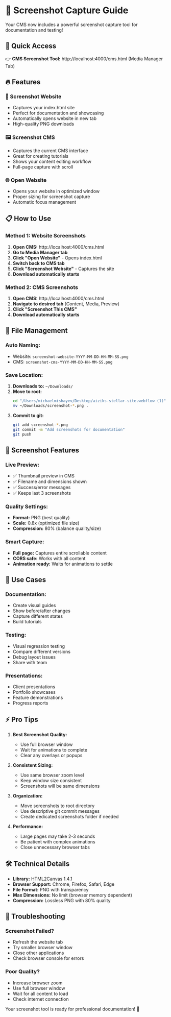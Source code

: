 # 📸 Screenshot Capture Guide

Your CMS now includes a powerful screenshot capture tool for documentation and testing!

## 🎯 **Quick Access**
👉 **CMS Screenshot Tool:** http://localhost:4000/cms.html (Media Manager Tab)

## 🔥 **Features**

### **📸 Screenshot Website**
- Captures your index.html site
- Perfect for documentation and showcasing
- Automatically opens website in new tab
- High-quality PNG downloads

### **🖼️ Screenshot CMS**
- Captures the current CMS interface
- Great for creating tutorials
- Shows your content editing workflow
- Full-page capture with scroll

### **🌐 Open Website** 
- Opens your website in optimized window
- Proper sizing for screenshot capture
- Automatic focus management

## 📋 **How to Use**

### **Method 1: Website Screenshots**
1. **Open CMS:** http://localhost:4000/cms.html
2. **Go to Media Manager tab**
3. **Click "Open Website"** - Opens index.html
4. **Switch back to CMS tab**
5. **Click "Screenshot Website"** - Captures the site
6. **Download automatically starts**

### **Method 2: CMS Screenshots**
1. **Open CMS:** http://localhost:4000/cms.html
2. **Navigate to desired tab** (Content, Media, Preview)
3. **Click "Screenshot This CMS"**
4. **Download automatically starts**

## 💾 **File Management**

### **Auto Naming:**
- Website: `screenshot-website-YYYY-MM-DD-HH-MM-SS.png`
- CMS: `screenshot-cms-YYYY-MM-DD-HH-MM-SS.png`

### **Save Location:**
1. **Downloads to:** `~/Downloads/`
2. **Move to root:** 
   ```bash
   cd "/Users/michaelmishayev/Desktop/aiziks-stellar-site.webflow (1)"
   mv ~/Downloads/screenshot-*.png .
   ```
3. **Commit to git:**
   ```bash
   git add screenshot-*.png
   git commit -m "Add screenshots for documentation"
   git push
   ```

## 🎨 **Screenshot Features**

### **Live Preview:**
- ✅ Thumbnail preview in CMS
- ✅ Filename and dimensions shown
- ✅ Success/error messages
- ✅ Keeps last 3 screenshots

### **Quality Settings:**
- **Format:** PNG (best quality)
- **Scale:** 0.8x (optimized file size)
- **Compression:** 80% (balance quality/size)

### **Smart Capture:**
- **Full page:** Captures entire scrollable content
- **CORS safe:** Works with all content
- **Animation ready:** Waits for animations to settle

## 🚀 **Use Cases**

### **Documentation:**
- Create visual guides
- Show before/after changes
- Capture different states
- Build tutorials

### **Testing:**
- Visual regression testing
- Compare different versions
- Debug layout issues
- Share with team

### **Presentations:**
- Client presentations
- Portfolio showcases
- Feature demonstrations
- Progress reports

## ⚡ **Pro Tips**

1. **Best Screenshot Quality:**
   - Use full browser window
   - Wait for animations to complete
   - Clear any overlays or popups

2. **Consistent Sizing:**
   - Use same browser zoom level
   - Keep window size consistent
   - Screenshots will be same dimensions

3. **Organization:**
   - Move screenshots to root directory
   - Use descriptive git commit messages
   - Create dedicated screenshots folder if needed

4. **Performance:**
   - Large pages may take 2-3 seconds
   - Be patient with complex animations
   - Close unnecessary browser tabs

## 🛠️ **Technical Details**

- **Library:** HTML2Canvas 1.4.1
- **Browser Support:** Chrome, Firefox, Safari, Edge
- **File Format:** PNG with transparency
- **Max Dimensions:** No limit (browser memory dependent)
- **Compression:** Lossless PNG with 80% quality

## 🎯 **Troubleshooting**

### **Screenshot Failed?**
- Refresh the website tab
- Try smaller browser window
- Close other applications
- Check browser console for errors

### **Poor Quality?**
- Increase browser zoom
- Use full browser window
- Wait for all content to load
- Check internet connection

Your screenshot tool is ready for professional documentation! 📸